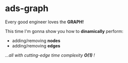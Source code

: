 # ads-graph
Every good engineer loves the <b>GRAPH!</b>

This time I'm gonna show you how to <b>dinamically</b> perform:
<ul>
  <li>adding/removing <b>nodes</b></li>
  <li>adding/removing <b>edges</b></li>
</ul>
<i>...all with cutting-edge time complexity <b>O(1)</b> !</i>
<br/>
